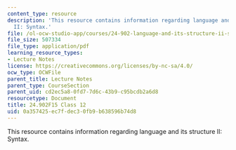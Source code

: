 ```yaml
---
content_type: resource
description: 'This resource contains information regarding language and its structure
  II: Syntax.'
file: /ol-ocw-studio-app/courses/24-902-language-and-its-structure-ii-syntax-fall-2015/0a357425ec7fdec30fb9b638596b74d8_MIT24_902F15_Class12.pdf
file_size: 507334
file_type: application/pdf
learning_resource_types:
- Lecture Notes
license: https://creativecommons.org/licenses/by-nc-sa/4.0/
ocw_type: OCWFile
parent_title: Lecture Notes
parent_type: CourseSection
parent_uid: cd2ec5a8-0fd7-7d6c-43b9-c95bcdb2a6d8
resourcetype: Document
title: 24.902F15 Class 12
uid: 0a357425-ec7f-dec3-0fb9-b638596b74d8
---
```

This resource contains information regarding language and its structure II: Syntax.